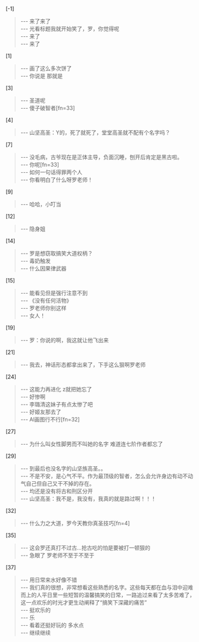 
[-1] 
>--- 来了来了<br>
>--- 光看标题我就开始笑了，罗，你觉得呢<br>
>--- 来了<br>
>--- 来了<br>

[1] 
>--- 画了这么多次饼了<br>
>--- 你说是 那就是<br>

[3] 
>--- 圣道呢<br>
>--- 傻子破智者[fn=33]<br>

[4] 
>--- 山坚高圣：Y的，死了就死了，堂堂高圣就不配有个名字吗？<br>

[7] 
>--- 没毛病，古爷现在是正体主导，负面沉睡，刨开后肯定是黑古啦。<br>
>--- 你呢[fn=33]<br>
>--- 如何一句话得罪两个人<br>
>--- 你看明白了什么呀罗老师！<br>

[9] 
>--- 哈哈，小叮当<br>

[12] 
>--- 隐身姐<br>

[14] 
>--- 罗是想窃取搞笑大道权柄？<br>
>--- 毒奶触发<br>
>--- 什么因果律武器<br>

[15] 
>--- 能看见但是强行注意不到<br>
>--- 《没有任何活物》<br>
>--- 罗老师你别这样<br>
>--- 女人！<br>

[19] 
>--- 罗：你说的啊，我这就让他飞出来<br>

[21] 
>--- 我去，神话形态都拿出来了，下手这么狠啊罗老师<br>

[24] 
>--- 这能力再进化 z就把她忘了<br>
>--- 好惨啊<br>
>--- 李璐清这妹子有点太惨了吧<br>
>--- 好姬友那去了<br>
>--- Al画图行不行[fn=32]<br>

[27] 
>--- 为什么叫女性脚男而不叫她的名字
难道连七阶作者都忘了<br>

[29] 
>--- 到最后也没名字的山坚族高圣。。<br>
>--- 不是不安，是心气不平。作为最顶级的智者，怎么会允许身边有动不动气自己但自己又干不掉的存在。<br>
>--- 均还是没有将古和刑区分开<br>
>--- 山坚高圣：我不是，我没有，我真的就是路过啊！！！<br>

[32] 
>--- 什么力之大道，罗今天教你真圣技巧[fn=4]<br>

[35] 
>--- 这会罗还真打不过古…抢古吃的怕是要被打一顿狠的<br>
>--- 急眼了 罗老师不至于不至于<br>

[37] 
>--- 用日常来水好像不错<br>
>--- 我们真的很想，非常想看这些熟悉的名字。这些每天都在血与泪中迎难而上的人平日里一些短暂的温馨搞笑的日常，一路追过来看了太多苦难了，这一点欢乐的时光才更生动阐释了“搞笑下深藏的痛苦”<br>
>--- 挺欢乐的<br>
>--- 乐<br>
>--- 看着还挺好玩的 多水点<br>
>--- 继续继续<br>

